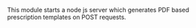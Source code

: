 This module starts a node js server which generates PDF based prescription templates on POST requests.
